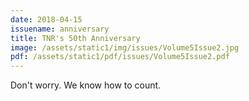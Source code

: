 ```yaml
---
date: 2018-04-15
issuename: anniversary
title: TNR's 50th Anniversary
image: /assets/static1/img/issues/Volume5Issue2.jpg
pdf: /assets/static1/pdf/issues/Volume5Issue2.pdf
---
```


Don't worry. We know how to count.
